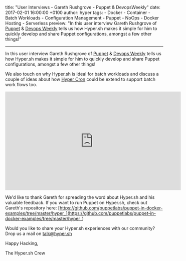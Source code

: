 title: "User Interviews - Gareth Rushgrove - Puppet & DevopsWeekly"
date: 2017-02-01 16:00:00 +0100
author: hyper
tags:
    - Docker
    - Container
    - Batch Workloads
    - Configuration Management
    - Puppet
    - NoOps
    - Docker Hosting
    - Serverless
preview: "In this user interview Gareth Rushgrove of [Puppet](https://puppet.com/) & [Devops Weekly](http://www.devopsweekly.com/) tells us how Hyper.sh makes it simple for him to quickly develop and share Puppet configurations, amongst a few other things!"

---

In this user interview Gareth Rushgrove of [Puppet](https://puppet.com/) & [Devops Weekly](http://www.devopsweekly.com/) tells us how Hyper.sh makes it simple for him to quickly develop and share Puppet configurations, amongst a few other things!

We also touch on why Hyper.sh is ideal for batch workloads and discuss a couple of ideas about how [Hyper Cron](https://docs.hyper.sh/Feature/container/cron.html) could be extend to support batch work flows too.

<iframe width="560" height="315" src="https://www.youtube.com/embed/upJesrmXIHE" frameborder="0" allowfullscreen></iframe>

We'd like to thank Gareth for spreading the word about Hyper.sh and his valuable feedback. If you want to run Puppet on Hyper.sh, check out Gareth's repository here: [https://github.com/puppetlabs/puppet-in-docker-examples/tree/master/hyper_](https://github.com/puppetlabs/puppet-in-docker-examples/tree/master/hyper_)

Would you like to share your Hyper.sh experiences with our community? Drop us a mail on [talk@hyper.sh](mailto:talk@hyper.sh)

Happy Hacking,

The Hyper.sh Crew
